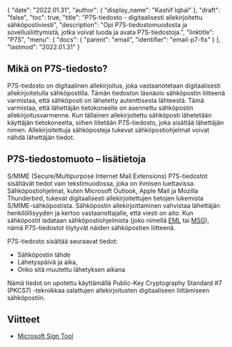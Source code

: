 {
  "date": "2022.01.31",
  "author": {
    "display_name": "Kashif Iqbal"
},
  "draft": "false",
  "toc": true,
  "title": "P7S-tiedosto - digitaalisesti allekirjoitettu sähköpostiviesti",
  "description": "Opi P7S-tiedostomuodosta ja sovellusliittymistä, jotka voivat luoda ja avata P7S-tiedostoja.",
  "linktitle": "P7S",
  "menu": {
    "docs": {
      "parent": "email",
      "identifier": "email-p7-fis"
}
},
  "lastmod": "2022.01.31"
}

## Mikä on P7S-tiedosto?

P7S-tiedosto on digitaalinen allekirjoitus, joka vastaanotetaan digitaalisesti allekirjoitetulla sähköpostilla. Tämän tiedoston läsnäolo sähköpostin liitteenä varmistaa, että sähköposti on lähetetty autenttisesta lähteestä. Tämä varmistaa, että lähettäjän tietokoneelle on asennettu sähköpostin allekirjoitusvarmenne. Kun tällainen allekirjoitettu sähköposti lähetetään käyttäjän tietokoneelta, siihen liitetään P7S-tiedosto, joka sisältää lähettäjän nimen. Allekirjoitettuja sähköposteja tukevat sähköpostiohjelmat voivat nähdä lähettäjän tiedot.

## P7S-tiedostomuoto – lisätietoja

S/MIME (Secure/Multipurpose Internet Mail Extensions) P7S-tiedostot sisältävät tiedot vain tekstimuodossa, joka on ihmisen luettavissa. Sähköpostiohjelmat, kuten Microsoft Outlook, Apple Mail ja Mozilla Thunderbird, tukevat digitaalisesti allekirjoitettujen tietojen lukemista S/MIME-sähköpostista. Sähköpostin allekirjoittaminen vahvistaa lähettäjän henkilöllisyyden ja kertoo vastaanottajalle, että viesti on aito. Kun sähköpostit ladataan sähköpostiohjelmista (joko nimellä [EML](/email/eml/) tai [MSG](/email/msg/)), nämä P7S-tiedostot löytyvät näiden sähköpostien liitteenä.

P7S-tiedosto sisältää seuraavat tiedot:

 * Sähköpostin lähde
 * Lähetyspäivä ja aika,
 * Onko sitä muutettu lähetyksen aikana

Nämä tiedot on upotettu käyttämällä Public-Key Cryptography Standard #7 (PKCS7) -tekniikkaa salattujen allekirjoitusten digitaaliseen liittämiseen sähköpostiin.

## Viitteet ##

* [Microsoft Sign Tool](https://learn.microsoft.com/en-us/windows-hardware/drivers/devtest/signtool)


